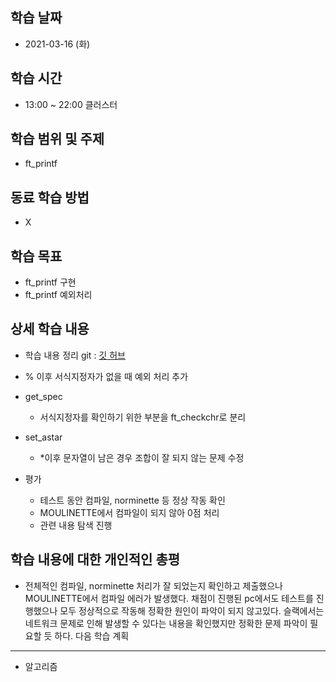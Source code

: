 학습 날짜
---
+ 2021-03-16 (화)

학습 시간
---
+ 13:00 ~ 22:00 클러스터

학습 범위 및 주제
---
+ ft_printf

동료 학습 방법
---
+ X

학습 목표
---
+ ft_printf 구현
+ ft_printf 예외처리

상세 학습 내용
---
+ 학습 내용 정리 git : [깃 허브](https://github.com/kiskim/study)   

+ % 이후 서식지정자가 없을 때 예외 처리 추가
+ get_spec
    + 서식지정자를 확인하기 위한 부분을 ft_checkchr로 분리
+ set_astar
    + *이후 문자열이 남은 경우 조합이 잘 되지 않는 문제 수정
+ 평가
    + 테스트 동안 컴파일, norminette 등 정상 작동 확인
    + MOULINETTE에서 컴파일이 되지 않아 0점 처리
    + 관련 내용 탐색 진행

학습 내용에 대한 개인적인 총평
---
+ 전체적인 컴파일, norminette 처리가 잘 되었는지 확인하고 제출했으나 MOULINETTE에서 컴파일 에러가 발생했다. 채점이 진행된 pc에서도 테스트를 진행했으나 모두 정상적으로 작동해 정확한 원인이 파악이 되지 않고있다. 슬랙에서는 네트워크 문제로 인해 발생할 수 있다는 내용을 확인했지만  정확한 문제 파악이 필요할 듯 하다.
다음 학습 계획
---
+ 알고리즘